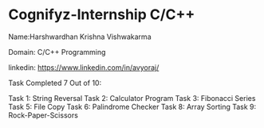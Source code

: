 # Cognifyz-Internship C/C++


Name:Harshwardhan Krishna Vishwakarma

Domain: C/C++ Programming

linkedin: https://www.linkedin.com/in/avyoraj/

Task Completed 7 Out of 10:

Task 1: String Reversal
Task 2: Calculator Program
Task 3: Fibonacci Series 
Task 5: File Copy
Task 6: Palindrome Checker
Task 8: Array Sorting
Task 9: Rock-Paper-Scissors
